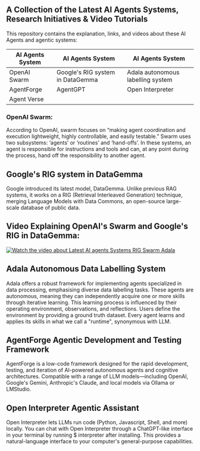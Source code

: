 ## A Collection of the Latest AI Agents Systems, Research Initiatives & Video Tutorials
This repository contains the explanation, links, and videos about these AI Agents and agentic systems:

| AI Agents System  | AI Agents System | AI Agents System |
| ------------- | ------------- | ------------- |
| OpenAI Swarm  | Google's RIG system in DataGemma  | Adala autonomous labelling system  |
| AgentForge | AgentGPT | Open Interpreter|
| Agent Verse |  | |



### OpenAI Swarm:
According to OpenAI, swarm focuses on “making agent coordination and execution lightweight, highly controllable, and easily testable.” Swarm uses two subsystems: ‘agents’ or ‘routines’ and ‘hand-offs’. In these systems, an agent is responsible for instructions and tools and can, at any point during the process, hand off the responsibility to another agent.


## Google's RIG system in DataGemma
Google introduced its latest model, DataGemma. Unlike previous RAG systems, it works on a RIG (Retrieval Interleaved Generation) technique, merging Language Models with Data Commons, an open-source large-scale database of public data.

## Video Explaining OpenAI's Swarm and Google's RIG in DataGemma:
[![Watch the video about Latest AI agents Systems RIG Swarm Adala](https://img.youtube.com/vi/ZBEYWhOTL5o/maxresdefault.jpg)](https://youtu.be/ZBEYWhOTL5o) 


## Adala Autonomous Data Labelling System
Adala offers a robust framework for implementing agents specialized in data processing, emphasising diverse data labelling tasks. These agents are autonomous, meaning they can independently acquire one or more skills through iterative learning. This learning process is influenced by their operating environment, observations, and reflections. Users define the environment by providing a ground truth dataset. Every agent learns and applies its skills in what we call a "runtime", synonymous with LLM.

## AgentForge Agentic Development and Testing Framework 
AgentForge is a low-code framework designed for the rapid development, testing, and iteration of AI-powered autonomous agents and cognitive architectures. Compatible with a range of LLM models—including OpenAI, Google's Gemini, Anthropic's Claude, and local models via Ollama or LMStudio.

## Open Interpreter Agentic Assistant 
Open Interpreter lets LLMs run code (Python, Javascript, Shell, and more) locally. You can chat with Open Interpreter through a ChatGPT-like interface in your terminal by running $ interpreter after installing. This provides a natural-language interface to your computer's general-purpose capabilities. 
